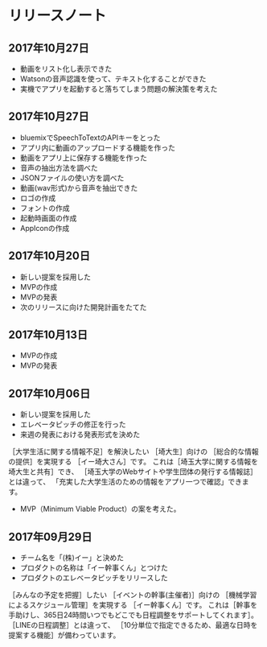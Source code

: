 # リリースノート

## 2017年10月27日
- 動画をリスト化し表示できた
- Watsonの音声認識を使って、テキスト化することができた
- 実機でアプリを起動すると落ちてしまう問題の解決策を考えた


## 2017年10月27日
- bluemixでSpeechToTextのAPIキーをとった
- アプリ内に動画のアップロードする機能を作った
- 動画をアプリ上に保存する機能を作った
- 音声の抽出方法を調べた
- JSONファイルの使い方を調べた
- 動画(wav形式)から音声を抽出できた
- ロゴの作成
- フォントの作成
- 起動時画面の作成
- AppIconの作成


## 2017年10月20日

- 新しい提案を採用した
- MVPの作成
- MVPの発表
- 次のリリースに向けた開発計画をたてた


## 2017年10月13日

- MVPの作成
- MVPの発表


## 2017年10月06日

- 新しい提案を採用した
- エレベータピッチの修正を行った
- 来週の発表における発表形式を決めた

［大学生活に関する情報不足］を解決したい
［埼大生］向けの
［総合的な情報の提供］を実現する
［イー埼大さん］です。
これは［埼玉大学に関する情報を埼大生と共有］でき、
［埼玉大学のWebサイトや学生団体の発行する情報誌］とは違って、
「充実した大学生活のための情報をアプリ一つで確認」できます。

- MVP（Minimum Viable Product）の案を考えた。


## 2017年09月29日

- チーム名を「(株)イー」と決めた
- プロダクトの名称は「イー幹事くん」とつけた
- プロダクトのエレベータピッチをリリースした

［みんなの予定を把握］したい
［イベントの幹事(主催者)］向けの
［機械学習によるスケジュール管理］を実現する
［イー幹事くん］です。
これは［幹事を手助けし、365日24時間いつでもどこでも日程調整をサポートしてくれます］。
［LINEの日程調整］とは違って、
［10分単位で指定できるため、最適な日時を提案する機能］が備わっています。

